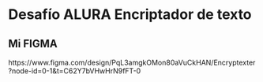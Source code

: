 <h1>Desafío ALURA Encriptador de texto</h1>
<h2>Mi FIGMA</h2>
<p1>
  https://www.figma.com/design/PqL3amgkOMon80aVuCkHAN/Encryptexter?node-id=0-1&t=C62Y7bVHwHrN9fFT-0
</p1>
